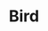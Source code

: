 ---
title: "Bird"
draft: false
slug: "bird"
weight: "16"
thumbnail: "illustrations/illustration_028.png"
mainpage: true
related: true

block_selected: {
	description: "(description coming soon)",
	img: [ 
		{class: "gallery-col-12", path: "illustrations/illustration_028.png"}
	]
}

---